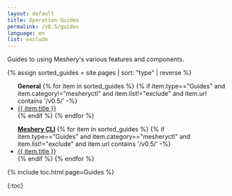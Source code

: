 ```yaml
---
layout: default
title: Operation Guides
permalink: /v0.5/guides
language: en
list: exclude
---
```


Guides to using Meshery's various features and components. 

{% assign sorted_guides = site.pages | sort: "type" | reverse %}



<ul><b>General</b>
    {% for item in sorted_guides %}
    {% if item.type=="Guides" and item.category!="mesheryctl" and item.list!="exclude" and item.url contains '/v0.5/'  -%}
      <li><a href="{{ site.baseurl }}{{ item.url }}">{{ item.title }}</a></li>
      {% endif %}
    {% endfor %}
</ul>

<ul><b><a href="{{ site.baseurl }}/guides/mesheryctl" class="text-black">Meshery CLI</a></b>
  {% for item in sorted_guides %}
  {% if item.type=="Guides" and item.category=="mesheryctl" and item.list!="exclude" and item.url contains '/v0.5/' -%}
    <li><a href="{{ site.baseurl }}{{ item.url }}">{{ item.title }}</a>
    </li>
    {% endif %}
  {% endfor %}
</ul>

{% include toc.html page=Guides %}

{:toc}

<!-- {% comment %}
#
#  Change date order by adding '| reversed'
#  To sort by title or other variables use {% assign sorted_posts = category[1] | sort: 'title' %}
#
{% endcomment %}

{% for guide in site.adapter %}
<h2 id="{{guide[0] | uri_escape | downcase }}">{{guide[0] | capitalize}}1</h2>

{% endfor %}

{% assign sorted_guides = site.guides | sort %}
{% for guide in sorted_guides %}
<h2 id="{{guide[0] | uri_escape | downcase }}">{{guide[0] | capitalize}}</h2>

{% endfor %} -->
